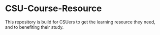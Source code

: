 # CSU-Course-Resource
This repository is build for CSUers to get the learning resource they need, and to benefiting their study.
